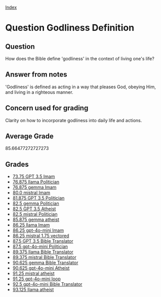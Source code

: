 
[Index](../../index.md)
# Question Godliness Definition
## Question
How does the Bible define 'godliness' in the context of living one's life?

## Answer from notes
'Godliness' is defined as acting in a way that pleases God, obeying Him, and living in a righteous manner.

## Concern used for grading
Clarity on how to incorporate godliness into daily life and actions.

## Average Grade
85.66477272727273

## Grades
 * [73.75 GPT 3.5 Imam](../answers/GPT_3.5_Imam/Godliness_Definition.md)
 * [76.875 llama Politician](../answers/llama_Politician/Godliness_Definition.md)
 * [76.875 gemma Imam](../answers/gemma_Imam/Godliness_Definition.md)
 * [80.0 mistral Imam](../answers/mistral_Imam/Godliness_Definition.md)
 * [81.875 GPT 3.5 Politician](../answers/GPT_3.5_Politician/Godliness_Definition.md)
 * [82.5 gemma Politician](../answers/gemma_Politician/Godliness_Definition.md)
 * [82.5 GPT 3.5 Atheist](../answers/GPT_3.5_Atheist/Godliness_Definition.md)
 * [82.5 mistral Politician](../answers/mistral_Politician/Godliness_Definition.md)
 * [85.875 gemma atheist](../answers/gemma_atheist/Godliness_Definition.md)
 * [86.25 llama Imam](../answers/llama_Imam/Godliness_Definition.md)
 * [86.25 gpt-4o-mini Imam](../answers/gpt-4o-mini_Imam/Godliness_Definition.md)
 * [86.25 mistral 1.75 vectored](../answers/mistral_1.75_vectored/Godliness_Definition.md)
 * [87.5 GPT 3.5 Bible Translator](../answers/GPT_3.5_Bible_Translator/Godliness_Definition.md)
 * [87.5 gpt-4o-mini Politician](../answers/gpt-4o-mini_Politician/Godliness_Definition.md)
 * [89.375 llama Bible Translator](../answers/llama_Bible_Translator/Godliness_Definition.md)
 * [89.375 mistral Bible Translator](../answers/mistral_Bible_Translator/Godliness_Definition.md)
 * [90.625 gemma Bible Translator](../answers/gemma_Bible_Translator/Godliness_Definition.md)
 * [90.625 gpt-4o-mini Atheist](../answers/gpt-4o-mini_Atheist/Godliness_Definition.md)
 * [91.25 mistral atheist](../answers/mistral_atheist/Godliness_Definition.md)
 * [91.25 gpt-4o-mini loop](../answers/gpt-4o-mini_loop/Godliness_Definition.md)
 * [92.5 gpt-4o-mini Bible Translator](../answers/gpt-4o-mini_Bible_Translator/Godliness_Definition.md)
 * [93.125 llama atheist](../answers/llama_atheist/Godliness_Definition.md)
